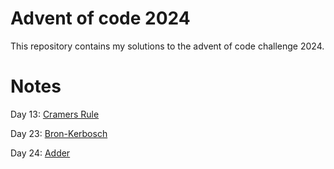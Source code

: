 # Advent of code 2024
This repository contains my solutions to the advent of code challenge 2024.

# Notes
Day 13: [Cramers Rule](https://en.wikipedia.org/wiki/Cramer%27s_rule)

Day 23: [Bron-Kerbosch](https://en.wikipedia.org/wiki/Bron%E2%80%93Kerbosch_algorithm)

Day 24: [Adder](https://en.wikipedia.org/wiki/Adder_(electronics))
